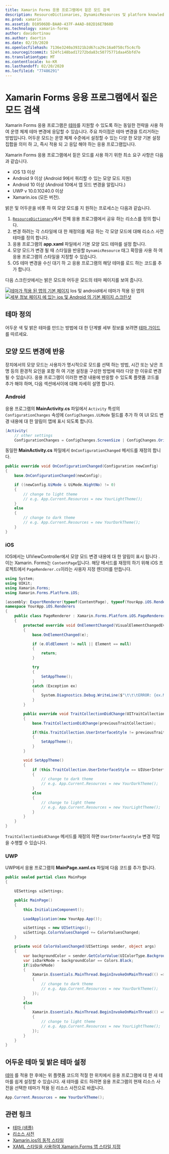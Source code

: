 ```yaml
---
title: Xamarin Forms 응용 프로그램에서 짙은 모드 검색
description: ResourceDictionaries, DynamicResources 및 platform knowledge의 조합을 사용 하 여 모든 Xamarin.ios 응용 프로그램에서 어두운 모드를 지원할 수 있습니다.
ms.prod: xamarin
ms.assetid: D10506DD-BAA0-437F-A4AD-882D16E7B60D
ms.technology: xamarin-forms
author: davidortinau
ms.author: daortin
ms.date: 02/19/2020
ms.openlocfilehash: 7136e3240a39321b2d67ca29c16a0758cf5c4cfb
ms.sourcegitcommit: 524fc148bad17272bda83c50775771daa45bfd7e
ms.translationtype: MT
ms.contentlocale: ko-KR
ms.lasthandoff: 02/20/2020
ms.locfileid: "77486291"
---
```

# <a name="detect-dark-mode-in-xamarinforms-applications"></a>Xamarin Forms 응용 프로그램에서 짙은 모드 검색

Xamarin Forms 응용 프로그램은 [테마](theming.md)를 지원할 수 있도록 하는 동일한 전략을 사용 하 여 운영 체제 테마 변경에 응답할 수 있습니다. 주요 차이점은 테마 변경을 트리거하는 방법입니다. 어두운 모드는 운영 체제 수준에서 설정할 수 있는 다양 한 모양 기본 설정 집합을 의미 하 고, 즉시 적용 되 고 응답 해야 하는 응용 프로그램입니다.

Xamarin Forms 응용 프로그램에서 짙은 모드를 사용 하기 위한 최소 요구 사항은 다음과 같습니다.

- iOS 13 이상
- Android 9 이상 (Android 9에서 쿼리할 수 있는 모양 모드 지원)
- Android 10 이상 (Android 10에서 앱 모드 변경을 알립니다.)
- UWP v 10.0.10240.0 이상
- Xamarin.ios (모든 버전).

밝은 및 어두운을 비롯 하 여 모양 모드를 지 원하는 프로세스는 다음과 같습니다.

1. [`ResourceDictionary`](xref:Xamarin.Forms.ResourceDictionary)에서 전체 응용 프로그램에서 공유 하는 리소스를 정의 합니다.
2. 변경 하려는 각 스타일에 대 한 재정의를 제공 하는 각 모양 모드에 대해 리소스 사전 테마를 정의 합니다.
3. 응용 프로그램의 **app.xaml** 파일에서 기본 모양 모드 테마를 설정 합니다.
4. 모양 모드가 변경 될 때 스타일을 반응할 `DynamicResource` 태그 확장을 사용 하 여 응용 프로그램의 스타일을 지정할 수 있습니다.
5. OS 테마 변경을 수신 대기 하 고 응용 프로그램의 해당 테마를 로드 하는 코드를 추가 합니다.

다음 스크린샷에서는 밝은 모드와 어두운 모드의 테마 페이지를 보여 줍니다.

[![](theming-images/main-page-both-themes.png "테마가 적용 된 앱의 기본 페이지")](theming-images/main-page-both-themes-large.png#lightbox "테마가 적용 된 앱의 기본 페이지") Ios 및 android에서 테마가 적용 된 앱의 [ ![세부 정보 페이지](theming-images/detail-page-both-themes.png "테마가 적용 된 앱의 세부 정보 페이지") 에 있는 ios 및 Android
의 기본 페이지 스크린샷](theming-images/detail-page-both-themes-large.png#lightbox "테마가 적용 된 앱의 세부 정보 페이지")

## <a name="define-themes"></a>테마 정의

어두운 색 및 밝은 테마를 만드는 방법에 대 한 단계별 세부 정보를 보려면 [테마 가이드](theming.md) 를 따르세요.

## <a name="react-to-appearance-mode-changes"></a>모양 모드 변경에 반응

장치에서의 모양 모드는 사용자가 명시적으로 모드를 선택 하는 방법, 시간 또는 낮은 조명 등의 환경적 요인을 포함 하 여 기본 설정을 구성한 방법에 따라 다양 한 이유로 변경 될 수 있습니다. 응용 프로그램이 이러한 변경 내용에 반응할 수 있도록 플랫폼 코드를 추가 해야 하며, 다음 섹션에서이에 대해 자세히 설명 합니다.

### <a name="android"></a>Android

응용 프로그램의 **MainActivity.cs** 파일에서 `Activity` 특성의 `ConfigurationChanges` 속성에 `ConfigChanges.UiMode` 필드를 추가 하 여 UI 모드 변경 내용에 대 한 알림이 앱에 표시 되도록 합니다.

```csharp
[Activity(
    // other settings
    ConfigurationChanges = ConfigChanges.ScreenSize | ConfigChanges.Orientation | ConfigChanges.UiMode)]
```

동일한 **MainActivity.cs** 파일에서 `OnConfigurationChanged` 메서드를 재정의 합니다.

```csharp
public override void OnConfigurationChanged(Configuration newConfig)
{
    base.OnConfigurationChanged(newConfig);

    if ((newConfig.UiMode & UiMode.NightNo) != 0)
    {
        // change to light theme
        // e.g. App.Current.Resources = new YourLightTheme();
    }
    else
    {
        // change to dark theme
        // e.g. App.Current.Resources = new YourDarkTheme();
    }
}
```

### <a name="ios"></a>iOS

IOS에서는 UIViewController에서 모양 모드 변경 내용에 대 한 알림이 표시 됩니다 .이는 Xamarin. Forms는 `ContentPage`입니다. 해당 메서드를 재정의 하기 위해 iOS 프로젝트에서 `PageRenderer.cs`이라는 사용자 지정 렌더러를 만듭니다.

```csharp
using System;
using UIKit;
using Xamarin.Forms;
using Xamarin.Forms.Platform.iOS;

[assembly: ExportRenderer(typeof(ContentPage), typeof(YourApp.iOS.Renderers.PageRenderer))]
namespace YourApp.iOS.Renderers
{
    public class PageRenderer : Xamarin.Forms.Platform.iOS.PageRenderer
    {
        protected override void OnElementChanged(VisualElementChangedEventArgs e)
        {
            base.OnElementChanged(e);

            if (e.OldElement != null || Element == null)
            {
                return;
            }

            try
            {
                SetAppTheme();
            }
            catch (Exception ex)
            {
                System.Diagnostics.Debug.WriteLine($"\t\t\tERROR: {ex.Message}");
            }
        }

        public override void TraitCollectionDidChange(UITraitCollection previousTraitCollection)
        {
            base.TraitCollectionDidChange(previousTraitCollection);

            if(this.TraitCollection.UserInterfaceStyle != previousTraitCollection.UserInterfaceStyle)
            {
                SetAppTheme();
            }
        }

        void SetAppTheme()
        {
            if (this.TraitCollection.UserInterfaceStyle == UIUserInterfaceStyle.Dark)
            {
                // change to dark theme
                // e.g. App.Current.Resources = new YourDarkTheme();
            }
            else
            {
                // change to light theme
                // e.g. App.Current.Resources = new YourLightTheme();
            }
        }
    }
}
```

`TraitCollectionDidChange` 메서드를 재정의 하면 `UserInterfaceStyle` 변경 작업을 수행할 수 있습니다.

### <a name="uwp"></a>UWP

UWP에서 응용 프로그램의 **MainPage.xaml.cs** 파일에 다음 코드를 추가 합니다.

```csharp
public sealed partial class MainPage
{

    UISettings uiSettings;

    public MainPage()
    {
        this.InitializeComponent();

        LoadApplication(new YourApp.App());

        uiSettings = new UISettings();
        uiSettings.ColorValuesChanged += ColorValuesChanged;
    }

    private void ColorValuesChanged(UISettings sender, object args)
    {
        var backgroundColor = sender.GetColorValue(UIColorType.Background);
        var isDarkMode = backgroundColor == Colors.Black;
        if(isDarkMode)
        {
            Xamarin.Essentials.MainThread.BeginInvokeOnMainThread(() =>
            {
                // change to dark theme
                // e.g. App.Current.Resources = new YourDarkTheme();
            });
        }
        else
        {
            Xamarin.Essentials.MainThread.BeginInvokeOnMainThread(() =>
            {
                // change to light theme
                // e.g. App.Current.Resources = new YourLightTheme();
            });
        }
    }
}
```

## <a name="set-dark-and-light-themes"></a>어두운 테마 및 밝은 테마 설정

[테마](theming.md) 를 적용 한 후에는 위 플랫폼 코드의 적절 한 위치에서 응용 프로그램에 대 한 새 테마를 쉽게 설정할 수 있습니다. 새 테마를 로드 하려면 응용 프로그램의 현재 리소스 사전을 선택한 테마가 적용 된 리소스 사전으로 바꿉니다.

```csharp
App.Current.Resources = new YourDarkTheme();
```

## <a name="related-links"></a>관련 링크

- [테마 (샘플)](https://docs.microsoft.com/samples/xamarin/xamarin-forms-samples/userinterface-theming/)
- [리소스 사전](~/xamarin-forms/xaml/resource-dictionaries.md)
- [Xamarin.ios의 동적 스타일](~/xamarin-forms/user-interface/styles/xaml/dynamic.md)
- [XAML 스타일을 사용하여 Xamarin.Forms 앱 스타일 지정](~/xamarin-forms/user-interface/styles/xaml/index.md)
